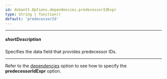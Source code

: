 ```yaml
---
id: dxGantt.Options.dependencies.predecessorIdExpr
type: String | function()
default: 'predecessorId'
---
```

---
##### shortDescription
Specifies the data field that provides predecessor IDs.

---

Refer to the [dependencies](/api-reference/10%20UI%20Components/dxGantt/1%20Configuration/dependencies '/Documentation/ApiReference/UI_Components/dxGantt/Configuration/dependencies/') option to see how to specify the **predecessorIdExpr** option.
